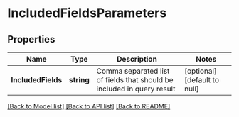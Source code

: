 # IncludedFieldsParameters

## Properties
Name | Type | Description | Notes
------------ | ------------- | ------------- | -------------
**IncludedFields** | **string** | Comma separated list of fields that should be included in query result | [optional] [default to null]

[[Back to Model list]](../README.md#documentation-for-models) [[Back to API list]](../README.md#documentation-for-api-endpoints) [[Back to README]](../README.md)

